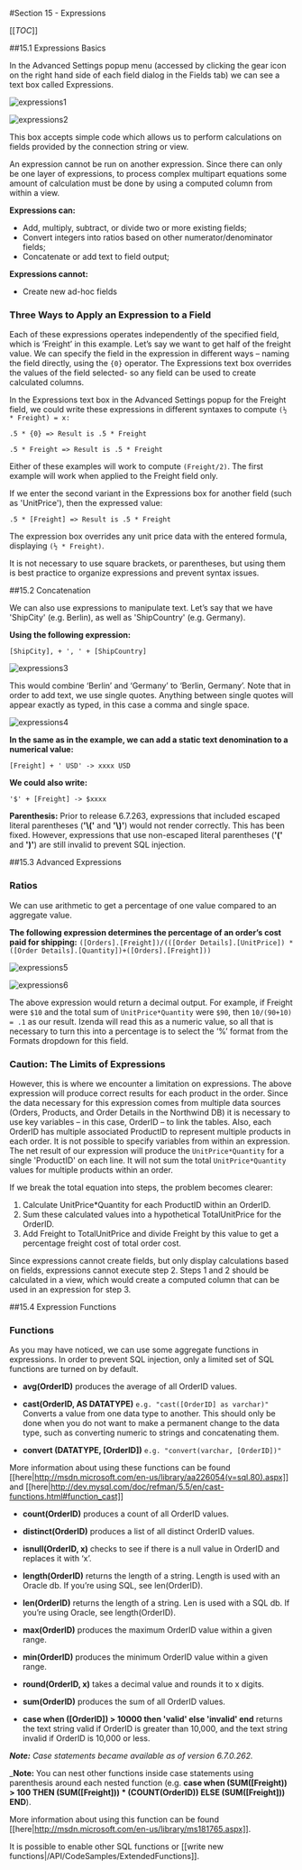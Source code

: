 #Section 15 - Expressions

[[_TOC_]]

##15.1 Expressions Basics

In the Advanced Settings popup menu (accessed by clicking the gear icon on the right hand side of each field dialog in the Fields tab) we can see a text box called Expressions.  

![expressions1](http://wiki.izenda.us/FAQ/FAQ/expressions1.png)

![expressions2](http://wiki.izenda.us/FAQ/FAQ/expressions2.png)

This box accepts simple code which allows us to perform calculations on fields provided by the connection string or view.

An expression cannot be run on another expression.  Since there can only be one layer of expressions, to process complex multipart equations some amount of calculation must be done by using a computed column from within a view.


**Expressions can:**

- Add, multiply, subtract, or divide two or more existing fields;
- Convert integers into ratios based on other numerator/denominator fields;
- Concatenate or add text to field output;

**Expressions cannot:**

- Create new ad-hoc fields

### Three Ways to Apply an Expression to a Field

Each of these expressions operates independently of the specified field, which is ‘Freight’ in this example.  Let’s say we want to get half of the freight value.  We can specify the field in the expression in different ways – naming the field directly, using the ``{0}`` operator. The Expressions text box overrides the values of the field selected- so any field can be used to create calculated columns.

In the Expressions text box in the Advanced Settings popup for the Freight field, we could write these expressions in different syntaxes to compute ``(½ * Freight) = x: ``

``.5 * {0} => Result is .5 * Freight``

``.5 * Freight => Result is .5 * Freight``

Either of these examples will work to compute ``(Freight/2)``. The first example will work when applied to the Freight field only. 

If we enter the second variant in the Expressions box for another field (such as 'UnitPrice'), then the expressed value:

``.5 * [Freight] => Result is .5 * Freight``

The expression box overrides any unit price data with the entered formula, displaying ``(½ * Freight)``.

It is not necessary to use square brackets, or parentheses, but using them is best practice to organize expressions and prevent syntax issues.

##15.2 Concatenation

We can also use expressions to manipulate text.  Let’s say that we have 'ShipCity' (e.g. Berlin), as well as 'ShipCountry' (e.g. Germany).  

**Using the following expression:**

``[ShipCity], + ', ' + [ShipCountry]``

![expressions3](http://wiki.izenda.us/FAQ/FAQ/expressions3.png)

This would combine ‘Berlin’ and ‘Germany’ to ‘Berlin, Germany’.  Note that in order to add text, we use single quotes.  Anything between single quotes will appear exactly as typed, in this case a comma and single space.

![expressions4](http://wiki.izenda.us/FAQ/FAQ/expressions4.png)

**In the same as in the example, we can add a static text denomination to a numerical value:**  

``[Freight] + ' USD' -> xxxx USD``

**We could also write:**

``'$' + [Freight] -> $xxxx``

**Parenthesis:** Prior to release 6.7.263, expressions that included escaped literal parentheses (**'\\\('** and **'\\\)'**) would not render correctly. This has been fixed. However, expressions that use non-escaped literal parentheses (**'\('** and **'\)'**) are still invalid to prevent SQL injection.

##15.3 Advanced Expressions

### Ratios

We can use arithmetic to get a percentage of one value compared to an aggregate value.  

**The following expression determines the percentage of an order’s cost paid for shipping:**
``([Orders].[Freight])/(([Order Details].[UnitPrice]) * ([Order Details].[Quantity])+([Orders].[Freight]))``

![expressions5](http://wiki.izenda.us/FAQ/FAQ/expressions5.png)

![expressions6](http://wiki.izenda.us/FAQ/FAQ/expressions6.png)

The above expression would return a decimal output.  For example, if Freight were ``$10`` and the total sum of ``UnitPrice*Quantity`` were ``$90``, then ``10/(90+10) = .1`` as our result.  Izenda will read this as a numeric value, so all that is necessary to turn this into a percentage is to select the ‘%’ format from the Formats dropdown for this field.

### Caution: The Limits of Expressions

However, this is where we encounter a limitation on expressions.  The above expression will produce correct results for each product in the order.  Since the data necessary for this expression comes from multiple data sources (Orders, Products, and Order Details in the Northwind DB) it is necessary to use key variables – in this case, OrderID – to link the tables.  Also, each OrderID has multiple associated ProductID to represent multiple products in each order.  It is not possible to specify variables from within an expression.  The net result of our expression will produce the ``UnitPrice*Quantity`` for a single 'ProductID' on each line.  It will not sum the total ``UnitPrice*Quantity`` values for multiple products within an order.

If we break the total equation into steps, the problem becomes clearer:

1. Calculate UnitPrice*Quantity for each ProductID within an OrderID.
2. Sum these calculated values into a hypothetical TotalUnitPrice for the OrderID.
3. Add Freight to TotalUnitPrice and divide Freight by this value to get a percentage freight cost of total order cost.

Since expressions cannot create fields, but only display calculations based on fields, expressions cannot execute step 2.  Steps 1 and 2 should be calculated in a view, which would create a computed column that can be used in an expression for step 3.


##15.4 Expression Functions

### Functions

As you may have noticed, we can use some aggregate functions in expressions.  In order to prevent SQL injection, only a limited set of SQL functions are turned on by default.

- **avg(OrderID)** produces the average of all OrderID values.

- **cast(OrderID, AS DATATYPE)** ``e.g. "cast([OrderID] as varchar)"`` Converts a value from one data type to another. This should only be done when you do not want to make a permanent change to the data type, such as converting numeric to strings and concatenating them.  

- **convert (DATATYPE, [OrderID])** ``e.g. "convert(varchar, [OrderID])"``

More information about using these functions can be found [[here|http://msdn.microsoft.com/en-us/library/aa226054(v=sql.80).aspx]] and [[here|http://dev.mysql.com/doc/refman/5.5/en/cast-functions.html#function_cast]]

- **count(OrderID)** produces a count of all OrderID values.

- **distinct(OrderID)** produces a list of all distinct OrderID values.

- **isnull(OrderID, x)** checks to see if there is a null value in OrderID and replaces it with ‘x’.

- **length(OrderID)** returns the length of a string. Length is used with an Oracle db. If you’re using SQL, see len(OrderID).

- **len(OrderID)** returns the length of a string. Len is used with a SQL db. If you’re using Oracle, see length(OrderID).

- **max(OrderID)** produces the maximum OrderID value within a given range.

- **min(OrderID)** produces the minimum OrderID value within a given range.

- **round(OrderID, x)** takes a decimal value and rounds it to x digits.

- **sum(OrderID)** produces the sum of all OrderID values.

- **case when ([OrderID]) > 10000 then 'valid' else 'invalid' end** returns the text string valid if OrderID is greater than 10,000, and the text string invalid if OrderID is 10,000 or less.

_**Note:** Case statements became available as of version 6.7.0.262._

_**Note:** You can nest other functions inside case statements using parenthesis around each nested function (e.g. **case when (SUM([Freight)) > 100 THEN (SUM([Freight])) * (COUNT(OrderID)) ELSE (SUM([Freight])) END**).

More information about using this function can be found [[here|http://msdn.microsoft.com/en-us/library/ms181765.aspx]].

It is possible to enable other SQL functions or [[write new functions|/API/CodeSamples/ExtendedFunctions]].